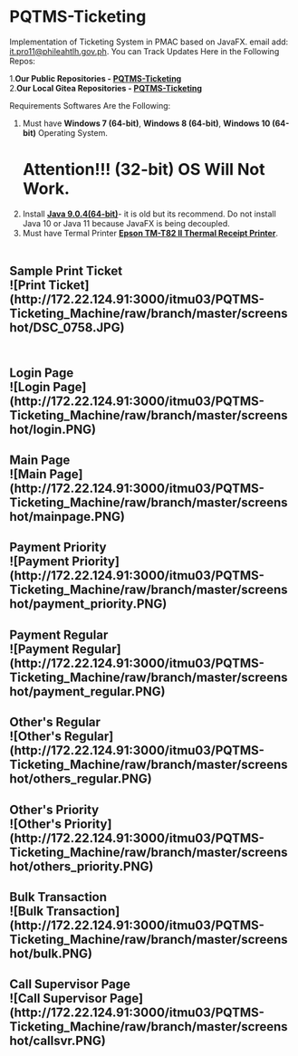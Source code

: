 # PQTMS-Ticketing
Implementation of Ticketing System in PMAC based on JavaFX. 
email add: it.pro11@phileahtlh.gov.ph.
You can Track Updates Here in the Following Repos:

1.<b>Our Public Repositories - <a href=https://github.com/may112003/PQTMS-Ticketing.git>PQTMS-Ticketing</a></b><br> 
2.<b>Our Local Gitea Repositories - <a href=https://172.22.124.91:300/may112003/PQTMS-Ticketing.git>PQTMS-Ticketing</a></b> 

Requirements Softwares Are the Following:

1. Must have <b>Windows 7 (64-bit)</b>, <b>Windows 8 (64-bit)</b>, <b>Windows 10 (64-bit)</b> Operating System.
   <h1>Attention!!! (32-bit) OS Will Not Work.</h1> 
2. Install <b><a href=https://www.oracle.com/technetwork/java/javase/9-0-4-relnotes-4021191.html>Java 9.0.4(64-bit)</a></b>- it is old    but its recommend. Do not install Java 10 or Java 11 because JavaFX is being decoupled.
3. Must have Termal Printer <b><a href=https://www.poscentral.com.au/epson-tm-t82ii-serial-usb-psu-black-thermal-receipt-printer.html>Epson TM-T82 II Thermal Receipt Printer</a></b>.<br><br>

<h2/>Sample Print Ticket<br>![Print Ticket](http://172.22.124.91:3000/itmu03/PQTMS-Ticketing_Machine/raw/branch/master/screenshot/DSC_0758.JPG)<br>
<br>
<h2/>Login Page<br>![Login Page](http://172.22.124.91:3000/itmu03/PQTMS-Ticketing_Machine/raw/branch/master/screenshot/login.PNG)<br>
<h2/>Main Page<br>![Main Page](http://172.22.124.91:3000/itmu03/PQTMS-Ticketing_Machine/raw/branch/master/screenshot/mainpage.PNG)<br>
<h2/>Payment Priority<br>![Payment Priority](http://172.22.124.91:3000/itmu03/PQTMS-Ticketing_Machine/raw/branch/master/screenshot/payment_priority.PNG)<br>
<h2/>Payment Regular<br>![Payment Regular](http://172.22.124.91:3000/itmu03/PQTMS-Ticketing_Machine/raw/branch/master/screenshot/payment_regular.PNG)<br>
<h2/>Other's Regular<br>![Other's Regular](http://172.22.124.91:3000/itmu03/PQTMS-Ticketing_Machine/raw/branch/master/screenshot/others_regular.PNG)<br>
<h2/>Other's Priority<br>![Other's Priority](http://172.22.124.91:3000/itmu03/PQTMS-Ticketing_Machine/raw/branch/master/screenshot/others_priority.PNG)<br>
<h2/>Bulk Transaction<br>![Bulk Transaction](http://172.22.124.91:3000/itmu03/PQTMS-Ticketing_Machine/raw/branch/master/screenshot/bulk.PNG)<br>
<h2/>Call Supervisor Page<br>![Call Supervisor Page](http://172.22.124.91:3000/itmu03/PQTMS-Ticketing_Machine/raw/branch/master/screenshot/callsvr.PNG)<br>

